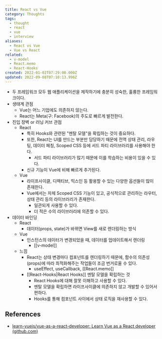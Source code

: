 ```yaml
---
title: React vs Vue
category: Thoughts
tags:
  - thought
  - react
  - vue
  - interview
aliases:
  - React vs Vue
  - Vue vs React
related:
  - v-model
  - React.memo
  - React-Hooks
created: 2022-01-02T07:29:00.000Z
updated: 2022-09-08T07:10:13.996Z
---
```


- 두 프레임워크 모두 웹 애플리케이션을 제작하기에 충분히 성숙한, 훌륭한 프레임워크이다.
- 생태계 관점
  - Vue는 어느 기업에도 의존하지 않는다.
  - React는 Meta(구: Facebook)의 주도로 빠르게 발전한다.
- 진입 장벽 or 러닝 커브 관점
  - React
    - 특히 Hooks와 관련된 "멘탈 모델"을 확립하는 것이 중요하다.
    - 또한, React는 UI를 만드는 부분만 담당하기 때문에 전역 상태 관리, 라우팅, 데이터 페칭, Scoped CSS 등에 서드 파티 라이브러리를 사용해야 한다.
      - 서드 파티 라이브러리가 많기 때문에 이를 학습하는 비용이 있을 수 있다.
    - 신규 기능이 Vue에 비해 빠르게 추가된다.
  - Vue
    - 라이프사이클, 디렉티브, 믹스인 등 활용할 수 있는 다양한 옵션들이 많이 존재한다.
    - Vue에서는 자체 Scoped CSS 기능이 있고, 공식적으로 관리하는 라우터, 상태 관리 등의 라이브러리가 존재한다.
      - 일관되게 사용할 수 있다.
      - 더 적은 수의 라이브러리에 의존할 수 있다.
- 데이터 바인딩
  - React
    - 데이터(props, state)가 바뀌면 View를 새로 렌더링하는 방식
  - Vue
    - 인스턴스의 데이터가 변경되었을 때, 데이터를 업데이트해서 렌더링
      - [[v-model]]
  - 느낌
    - React는 상태 변경마다 컴포넌트를 렌더링하기 때문에, 함수의 의존성(props)에 따라 최적화해주는 작업들이 조금 번거로울 수 있다.
      - useEffect, useCallback, [[React.memo]]
    - [[React-Hooks|React Hooks]] 멘탈 모델을 확립하는 것
      - React Hooks에 대해 잘못 이해하고 사용할 수 있다.
      - 멘탈 모델을 확립하면 라이프사이클에 의존하지 않고 개발할 수 있어서 편하다.
      - Hooks를 통해 컴포넌트 사이에서 상태 로직을 재사용할 수 있다.

## References

- [learn-vuejs/vue-as-a-react-developer: Learn Vue as a React developer (github.com)](https://github.com/learn-vuejs/vue-as-a-react-developer)
